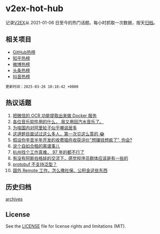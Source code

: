 # v2ex-hot-hub

 记录[V2EX](https://www.v2ex.com/)从 2021-01-06 日至今的热门话题。每小时抓取一次数据，按天[归档](archives)。
 
 ## 相关项目

- [GitHub热榜](https://github.com/snaildev/github-hot-hub)
- [知乎热榜](https://github.com/snaildev/zhihu-hot-hub)
- [微博热榜](https://github.com/snaildev/weibo-hot-hub)
- [头条热榜](https://github.com/snaildev/toutiao-hot-hub)
- [抖音热榜](https://github.com/snaildev/douyin-hot-hub)


 `更新时间：2025-03-26 10:18:42 +0800`

## 热议话题

1. [把微信的 OCR 功能提取出来做 Docker 服务](https://www.v2ex.com/t/1120897)
1. [各位音乐软件用的什么， 我又用回汽水音乐了。](https://www.v2ex.com/t/1120956)
1. [为啥国内对阿里轮子似乎嘲讽居多](https://www.v2ex.com/t/1120891)
1. [这道题目面试过这么多人，第一次见这么答的 😂](https://www.v2ex.com/t/1121006)
1. [假设你辛苦半年开发的收费插件收获评价"想赚钱想疯了", 你会?](https://www.v2ex.com/t/1121076)
1. [说个自如合租的离谱事儿](https://www.v2ex.com/t/1120914)
1. [杭州找个工作真难， 97 年的都不行了](https://www.v2ex.com/t/1120979)
1. [有没有阿斯伯格娃的交流下，感觉程序员群体应该是有一些的](https://www.v2ex.com/t/1120991)
1. [protobuf 不支持泛型？](https://www.v2ex.com/t/1120994)
1. [国外 Remote 工作，怎么缴社保、公积金这些东西](https://www.v2ex.com/t/1120971)

## 历史归档

[archives](archives)

## License

See the [LICENSE](LICENSE) file for license rights and limitations (MIT).
